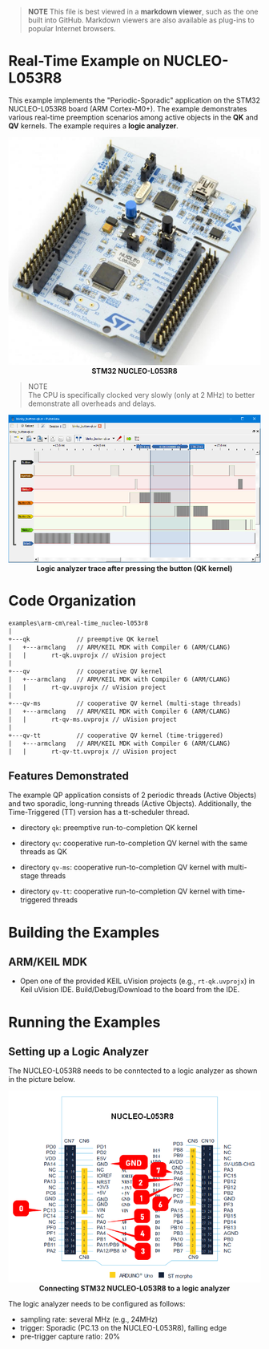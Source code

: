 > **NOTE**
This file is best viewed in a **markdown viewer**, such as the one built into GitHub. Markdown viewers are also available as plug-ins to popular Internet browsers.

# Real-Time Example on NUCLEO-L053R8
This example implements the "Periodic-Sporadic" application on the STM32 NUCLEO-L053R8 board (ARM Cortex-M0+). The example demonstrates various real-time preemption scenarios among active objects in the **QK** and **QV** kernels. The example requires a **logic analyzer**.

<p align="center">
<img src="./stm32-nucleo-l053r8.jpg"/><br>
<b>STM32 NUCLEO-L053R8</b>
</p>

> NOTE<br>
The CPU is specifically clocked very slowly (only at 2 MHz) to better demonstrate all overheads and delays.

<p align="center">
<img src="./real-time_trace.png"/><br>
<b>Logic analyzer trace after pressing the button (QK kernel)</b>
</p>

# Code Organization
```
examples\arm-cm\real-time_nucleo-l053r8
|
+---qk             // preemptive QK kernel
|   +---armclang   // ARM/KEIL MDK with Compiler 6 (ARM/CLANG)
|   |       rt-qk.uvprojx // uVision project
|
+---qv             // cooperative QV kernel
|   +---armclang   // ARM/KEIL MDK with Compiler 6 (ARM/CLANG)
|   |       rt-qv.uvprojx // uVision project
|
+---qv-ms          // cooperative QV kernel (multi-stage threads)
|   +---armclang   // ARM/KEIL MDK with Compiler 6 (ARM/CLANG)
|   |       rt-qv-ms.uvprojx // uVision project
|
+---qv-tt          // cooperative QV kernel (time-triggered)
|   +---armclang   // ARM/KEIL MDK with Compiler 6 (ARM/CLANG)
|   |       rt-qv-tt.uvprojx // uVision project
```

## Features Demonstrated
The example QP application consists of 2 periodic threads (Active Objects) and two sporadic, long-running threads (Active Objects). Additionally, the Time-Triggered (TT) version has a tt-scheduler thread.

- directory `qk`: preemptive run-to-completion QK kernel

- directory `qv`: cooperative run-to-completion QV kernel with the same threads as QK

- directory `qv-ms`: cooperative run-to-completion QV kernel with multi-stage threads

- directory `qv-tt`: cooperative run-to-completion QV kernel with time-triggered threads


# Building the Examples

## ARM/KEIL MDK
- Open one of the provided KEIL uVision projects (e.g., `rt-qk.uvprojx`) in Keil uVision IDE. Build/Debug/Download to the board from the IDE.


# Running the Examples

## Setting up a Logic Analyzer
The NUCLEO-L053R8 needs to be conntected to a logic analyzer as shown in the picture below.

<p align="center">
<img src="./stm32-nucleo-l053r8_conn.png"/><br>
<b>Connecting STM32 NUCLEO-L053R8 to a logic analyzer</b>
</p>


The logic analyzer needs to be configured as follows:
- sampling rate: several MHz (e.g., 24MHz)
- trigger: Sporadic (PC.13 on the NUCLEO-L053R8), falling edge
- pre-trigger capture ratio: 20%
